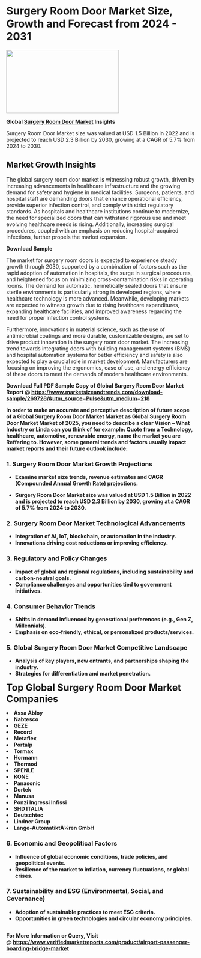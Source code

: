 <H1>Surgery Room Door Market Size, Growth and Forecast from 2024 - 2031</H1><img class="aligncenter size-medium wp-image-584254" src="https://thirdeyenews.in/wp-content/uploads/2024/09/Global-Market-Research-300x168.jpeg" alt="" width="300" height="168" /><p><strong>Global&nbsp;<a href="https://www.marketsizeandtrends.com/download-sample/269728/&amp;utm_source=Pulse&amp;utm_medium=218">Surgery Room Door Market</a> Insights</strong></p><p>Surgery Room Door Market size was valued at USD 1.5 Billion in 2022 and is projected to reach USD 2.3 Billion by 2030, growing at a CAGR of 5.7% from 2024 to 2030.</p><p><h2>Market Growth Insights</h2> <p>The global surgery room door market is witnessing robust growth, driven by increasing advancements in healthcare infrastructure and the growing demand for safety and hygiene in medical facilities. Surgeons, patients, and hospital staff are demanding doors that enhance operational efficiency, provide superior infection control, and comply with strict regulatory standards. As hospitals and healthcare institutions continue to modernize, the need for specialized doors that can withstand rigorous use and meet evolving healthcare needs is rising. Additionally, increasing surgical procedures, coupled with an emphasis on reducing hospital-acquired infections, further propels the market expansion.</p> <p><strong>Download Sample</strong></p> <p>The market for surgery room doors is expected to experience steady growth through 2030, supported by a combination of factors such as the rapid adoption of automation in hospitals, the surge in surgical procedures, and heightened focus on minimizing cross-contamination risks in operating rooms. The demand for automatic, hermetically sealed doors that ensure sterile environments is particularly strong in developed regions, where healthcare technology is more advanced. Meanwhile, developing markets are expected to witness growth due to rising healthcare expenditures, expanding healthcare facilities, and improved awareness regarding the need for proper infection control systems.</p> <p>Furthermore, innovations in material science, such as the use of antimicrobial coatings and more durable, customizable designs, are set to drive product innovation in the surgery room door market. The increasing trend towards integrating doors with building management systems (BMS) and hospital automation systems for better efficiency and safety is also expected to play a crucial role in market development. Manufacturers are focusing on improving the ergonomics, ease of use, and energy efficiency of these doors to meet the demands of modern healthcare environments.</p> <p><strong></p><p><span class=""><strong>Download Full PDF Sample Copy of Global Surgery Room Door Market Report</strong> @ <a href="https://www.marketsizeandtrends.com/download-sample/269728/&amp;utm_source=Pulse&amp;utm_medium=218" target="_blank">https://www.marketsizeandtrends.com/download-sample/269728/&amp;utm_source=Pulse&amp;utm_medium=218</a></span></p><p>In order to make an accurate and perceptive description of future scope of a Global&nbsp;Surgery Room Door Market Market as Global&nbsp;Surgery Room Door Market Market of 2025, you need to describe a clear Vision &ndash; What Industry or Linda can you think of for example: Quote from a Technology, healthcare, automotive, renewable energy, name the market you are Reffering to. However, some general trends and factors usually impact market reports and their future outlook include:</p><h3>1.&nbsp;<strong>Surgery Room Door Market Growth Projections</strong></h3><ul><li>Examine market size trends, revenue estimates and CAGR (Compounded Annual Growth Rate) projections.</li><li><p>Surgery Room Door Market size was valued at USD 1.5 Billion in 2022 and is projected to reach USD 2.3 Billion by 2030, growing at a CAGR of 5.7% from 2024 to 2030.</p></li></ul><h3>2.&nbsp;<strong>Surgery Room Door Market Technological Advancements</strong></h3><ul><li>Integration of AI, IoT, blockchain, or automation in the industry.</li><li>Innovations driving cost reductions or improving efficiency.</li></ul><h3>3.&nbsp;<strong>Regulatory and Policy Changes</strong></h3><ul><li>Impact of global and regional regulations, including sustainability and carbon-neutral goals.</li><li>Compliance challenges and opportunities tied to government initiatives.</li></ul><h3>4.&nbsp;<strong>Consumer Behavior Trends</strong></h3><ul><li>Shifts in demand influenced by generational preferences (e.g., Gen Z, Millennials).</li><li>Emphasis on eco-friendly, ethical, or personalized products/services.</li></ul><h3>5.&nbsp;<strong>Global Surgery Room Door Market Competitive Landscape</strong></h3><ul><li>Analysis of key players, new entrants, and partnerships shaping the industry.</li><li>Strategies for differentiation and market penetration.</li></ul><p data-pm-slice="1 1 []"><span style="color: inherit; font-family: inherit; font-size: 25px;">Top Global Surgery Room Door Market Companies</span></p><div class="" data-test-id=""><p><li>Assa Abloy</li><li> Nabtesco</li><li> GEZE</li><li> Record</li><li> Metaflex</li><li> Portalp</li><li> Tormax</li><li> Hormann</li><li> Thermod</li><li> SPENLE</li><li> KONE</li><li> Panasonic</li><li> Dortek</li><li> Manusa</li><li> Ponzi Ingressi Infissi</li><li> SHD ITALIA</li><li> Deutschtec</li><li> Lindner Group</li><li> Lange-AutomatiktÃ¼ren GmbH</li></p></div><h3>6.&nbsp;<strong>Economic and Geopolitical Factors</strong></h3><ul><li>Influence of global economic conditions, trade policies, and geopolitical events.</li><li>Resilience of the market to inflation, currency fluctuations, or global crises.</li></ul><h3>7.&nbsp;<strong>Sustainability and ESG (Environmental, Social, and Governance)</strong></h3><ul><li>Adoption of sustainable practices to meet ESG criteria.</li><li>Opportunities in green technologies and circular economy principles.</li></ul><h2><strong style="font-size: 14px;">For More Information or Query, Visit @&nbsp;</strong><a style="background-color: #ffffff; font-size: 14px;" href="https://www.marketsizeandtrends.com/report/surgery-room-door-market/" target="_blank">https://www.verifiedmarketreports.com/product/airport-passenger-boarding-bridge-market</a></h2>
